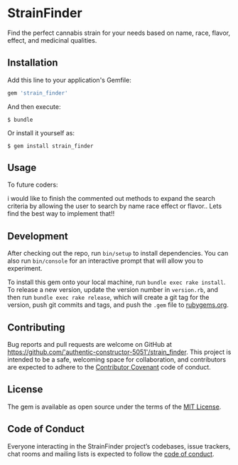 # StrainFinder

Find the perfect cannabis strain for your needs based on name, race, flavor, effect, and medicinal qualities.

## Installation

Add this line to your application's Gemfile:

```ruby
gem 'strain_finder'
```

And then execute:

    $ bundle

Or install it yourself as:

    $ gem install strain_finder

## Usage

To future coders:

i would like to finish the commented out methods to expand the search criteria by allowing the user to search by name race effect or flavor.. Lets find the best way to implement that!!

## Development

After checking out the repo, run `bin/setup` to install dependencies. You can also run `bin/console` for an interactive prompt that will allow you to experiment.

To install this gem onto your local machine, run `bundle exec rake install`. To release a new version, update the version number in `version.rb`, and then run `bundle exec rake release`, which will create a git tag for the version, push git commits and tags, and push the `.gem` file to [rubygems.org](https://rubygems.org).

## Contributing

Bug reports and pull requests are welcome on GitHub at https://github.com/'authentic-constructor-5051'/strain_finder. This project is intended to be a safe, welcoming space for collaboration, and contributors are expected to adhere to the [Contributor Covenant](http://contributor-covenant.org) code of conduct.

## License

The gem is available as open source under the terms of the [MIT License](https://opensource.org/licenses/MIT).

## Code of Conduct

Everyone interacting in the StrainFinder project’s codebases, issue trackers, chat rooms and mailing lists is expected to follow the [code of conduct](https://github.com/'authentic-constructor-5051'/strain_finder/blob/master/CODE_OF_CONDUCT.md).
